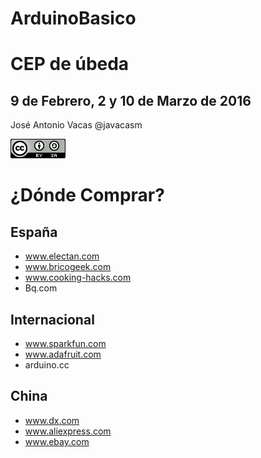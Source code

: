 # ArduinoBasico

# CEP de úbeda

## 9 de Febrero, 2 y 10 de Marzo de 2016

José Antonio Vacas @javacasm

![cc](./imagenes/CCbySQ_88x31.png)


# ¿Dónde Comprar?

## España

* www.electan.com
* www.bricogeek.com
* www.cooking-hacks.com
* Bq.com

## Internacional

* www.sparkfun.com
* www.adafruit.com
* arduino.cc

## China

* www.dx.com
* www.aliexpress.com
* www.ebay.com
